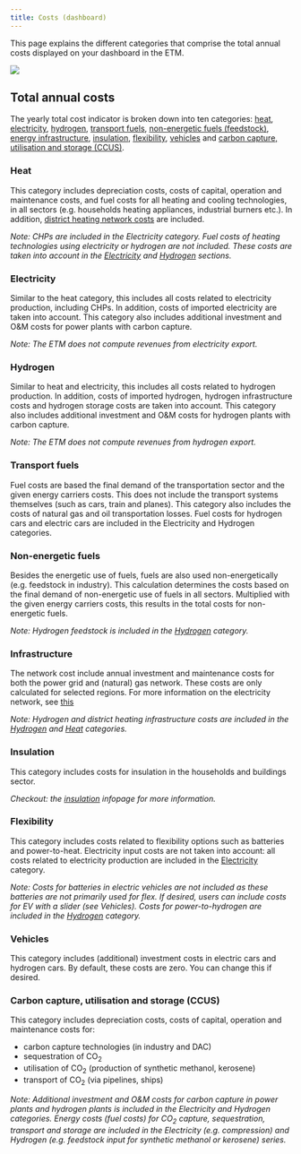 ```yaml
---
title: Costs (dashboard)
---
```


This page explains the different categories that comprise the total annual costs displayed on your dashboard in the ETM.

![](/img/docs/costs_dashboard.png)

## Total annual costs
The yearly total cost indicator is broken down into ten categories: [heat](#heat), [electricity](#electricity), [hydrogen](#hydrogen), [transport fuels](#transport-fuels), [non-energetic fuels (feedstock)](#non-energetic-fuels), [energy infrastructure](#infrastructure), [insulation](#insulation), [flexibility](#flexibility), [vehicles](#vehicles) and [carbon capture, utilisation and storage (CCUS)](#carbon-capture-utilisation-and-storage-ccus).

### Heat
This category includes depreciation costs, costs of capital, operation and maintenance costs, and fuel costs for all heating and cooling technologies, in all sectors (e.g. households heating appliances, industrial burners etc.). In addition, [district heating network costs](heat-infrastructure-costs.md) are included.

_Note: CHPs are included in the Electricity category.
Fuel costs of heating technologies using electricity or hydrogen are not included. These costs are taken into account in the [Electricity](#electricity) and [Hydrogen](#hydrogen) sections._

### Electricity
Similar to the heat category, this includes all costs related to electricity production, including CHPs. In addition, costs of imported electricity are taken into account. This category also includes additional investment and O&M costs for power plants with carbon capture.

_Note: The ETM does not compute revenues from electricity export._

### Hydrogen
Similar to heat and electricity, this includes all costs related to hydrogen production. In addition, costs of imported hydrogen, hydrogen infrastructure costs and hydrogen storage costs are taken into account. This category also includes additional investment and O&M costs for hydrogen plants with carbon capture.

_Note: The ETM does not compute revenues from hydrogen export._

### Transport fuels
Fuel costs are based the final demand of the transportation sector and the given energy carriers costs. This does not include the transport systems themselves (such as cars, train and planes). This category also includes the costs of natural gas and oil transportation losses. Fuel costs for hydrogen cars and electric cars are included in the Electricity and Hydrogen categories.

### Non-energetic fuels
Besides the energetic use of fuels, fuels are also used non-energetically (e.g. feedstock in industry). This calculation determines the costs based on the final demand of non-energetic use of fuels in all sectors. Multiplied with the given energy carriers costs, this results in the total costs for non-energetic fuels.

_Note: Hydrogen feedstock is included in the [Hydrogen](#hydrogen) category._

### Infrastructure
The network cost include annual investment and maintenance costs for both the power grid and (natural) gas network. These costs are only calculated for selected regions. For more information on the electricity network, see [this](network.md)

_Note: Hydrogen and district heating infrastructure costs are included in the [Hydrogen](#hydrogen) and [Heat](#heat) categories._

### Insulation
This category includes costs for insulation in the households and buildings sector.

_Checkout: the [insulation](insulation.md) infopage for more information._

### Flexibility
This category includes costs related to flexibility options such as batteries and power-to-heat. Electricity input costs are not taken into account: all costs related to electricity production are included in the [Electricity](#electricity) category.

_Note: Costs for batteries in electric vehicles are not included as these batteries are not primarily used for flex. If desired, users can include costs for EV with a slider (see Vehicles).
Costs for power-to-hydrogen are included in the [Hydrogen](#hydrogen) category._

### Vehicles
This category includes (additional) investment costs in electric cars and hydrogen cars. By default, these costs are zero. You can change this if desired.

### Carbon capture, utilisation and storage (CCUS)
This category includes depreciation costs, costs of capital, operation and maintenance costs for:
* carbon capture technologies (in industry and DAC)
* sequestration of CO<sub>2</sub>
* utilisation of CO<sub>2</sub> (production of synthetic methanol, kerosene)
* transport of CO<sub>2</sub> (via pipelines, ships)

_Note: Additional investment and O&M costs for carbon capture in power plants and hydrogen plants is included in the Electricity and Hydrogen categories. Energy costs (fuel costs) for CO<sub>2</sub> capture, sequestration, transport and storage are included in the Electricity (e.g. compression) and Hydrogen (e.g. feedstock input for synthetic methanol or kerosene) series._
